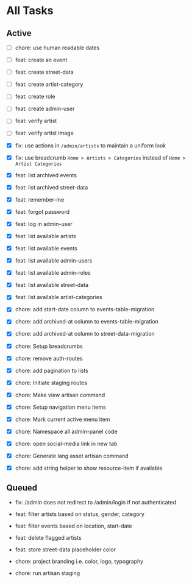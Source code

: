 # All Tasks

## Active

- [ ] chore: use human readable dates


- [ ] feat: create an event
- [ ] feat: create street-data
- [ ] feat: create artist-category
- [ ] feat: create role
- [ ] feat: create admin-user
- [ ] feat: verify artist
- [ ] feat: verify artist image


- [x] fix: use actions in `/admin/artists` to maintain a uniform look
- [x] fix: use breadcrumb `Home > Artists > Categories` instead of `Home > Artist Categories`


- [x] feat: list archived events
- [x] feat: list archived street-data
- [x] feat: remember-me
- [x] feat: forgot password
- [x] feat: log in admin-user
- [x] feat: list available artists
- [x] feat: list available events
- [x] feat: list available admin-users
- [x] feat: list available admin-roles
- [x] feat: list available street-data
- [x] feat: list available artist-categories


- [x] chore: add start-date column to events-table-migration
- [x] chore: add archived-at column to events-table-migration
- [x] chore: add archived-at column to street-data-migration
- [x] chore: Setup breadcrumbs
- [x] chore: remove auth-routes
- [x] chore: add pagination to lists
- [x] chore: Initiate staging routes
- [x] chore: Make view artisan command
- [x] chore: Setup navigation menu items
- [x] chore: Mark current active menu item
- [x] chore: Namespace all admin-panel code
- [x] chore: open social-media link in new tab
- [x] chore: Generate lang asset artisan command
- [x] chore: add string helper to show resource-item if available

## Queued

- fix: /admin does not redirect to /admin/login if not authenticated

- feat: filter artists based on status, gender, category
- feat: filter events based on location, start-date
- feat: delete flagged artists
- feat: store street-data placeholder color

- chore: project branding i.e. color, logo, typography
- chore: run artisan staging

